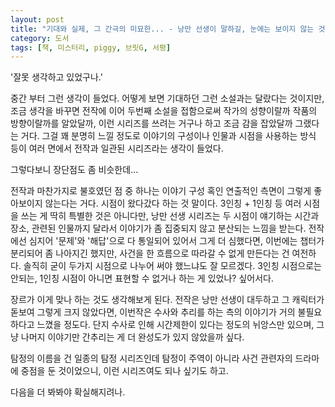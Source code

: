 ```yaml
---
layout: post
title: "기대와 실제, 그 간극의 미묘한... - 낭만 선생이 말하길, 눈에는 보이지 않는 것"
category: 도서
tags: [책, 미스터리, piggy, 브릿G, 서평]
---
```


'잘못 생각하고 있었구나.'

중간 부터 그런 생각이 들었다.
어떻게 보면 기대하던 그런 소설과는 달랐다는 것이지만,
조금 생각을 바꾸면 전작에 이어 두번째 소설을 접함으로써
작가의 성향이랄까 작품의 방향이랄까를 알았달까,
이런 시리즈를 쓰려는 거구나 하고 조금 감을 잡았달까 그랬다는 거다.
그걸 꽤 분명히 느낄 정도로 이야기의 구성이나 인물과 시점을 사용하는 방식 등이
여러 면에서 전작과 일관된 시리즈라는 생각이 들었다.

그렇다보니 장단점도 좀 비슷한데...

전작과 마찬가지로 불호였던 점 중 하나는 이야기 구성 혹인 연출적인 측면이 그렇게 좋아보이지 않는다는 거다.
시점이 왔다갔다 하는 것 말이다.
3인칭 + 1인칭 등 여러 시점을 쓰는 게 딱히 특별한 것은 아니다만,
낭만 선생 시리즈는 두 시점이 얘기하는 시간과 장소, 관련된 인물까지 달라서 이야기가 좀 집중되지 않고 분산되는 느낌을 받는다.
전작에선 심지어 '문제'와 '해답'으로 다 통일되어 있어서 그게 더 심했다면,
이번에는 챕터가 분리되어 좀 나아지긴 했지만,
사건을 한 흐름으로 따라갈 수 없게 만든다는 건 여전하다.
솔직히 굳이 두가지 시점으로 나누어 써야 했느냐도 잘 모르겠다.
3인칭 시점으로는 안되는, 1인칭 시점이 아니면 표현할 수 없거나 하는 게 있었나? 싶어서다.

장르가 이게 맞나 하는 것도 생각해보게 된다.
전작은 낭만 선생이 대두하고 그 캐릭터가 돋보여 그렇게 크지 않았다면,
이번작은 수사와 추리를 하는 측의 이야기가 거의 불필요하다고 느꼈을 정도다.
단지 수사로 인해 시간제한이 있다는 정도의 뉘앙스만 있으며,
그냥 나머지 이야기만 간추리는 게 더 완성도가 있지 않았을까 싶다.

탐정의 이름을 건 일종의 탐정 시리즈인데
탐정이 주역이 아니라 사건 관련자의 드라마에 중점을 둔 것이었으니,
이런 시리즈여도 되나 싶기도 하고.

다음을 더 봐봐야 확실해지려나.
